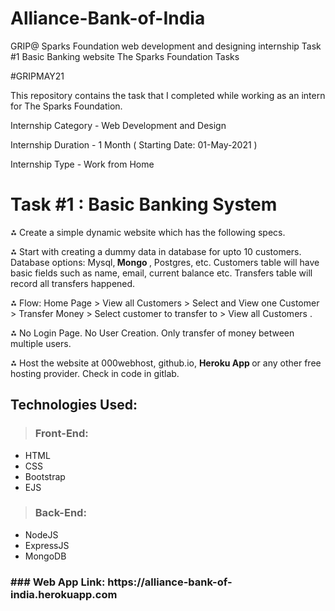# Alliance-Bank-of-India

GRIP@ Sparks Foundation  web development and designing internship Task #1 Basic Banking website 
The Sparks Foundation Tasks

#GRIPMAY21

This repository contains the task that I completed while working as an intern for The Sparks Foundation.

Internship Category - Web Development and Design

Internship Duration - 1 Month ( Starting Date: 01-May-2021 )

Internship Type - Work from Home



# Task #1 : Basic Banking System

⁂ Create a simple dynamic website which has the following specs.

⁂ Start with creating a dummy data in database for upto 10
customers. Database options: Mysql,<strong> Mongo </strong>, Postgres, etc.
Customers table will have basic fields such as name, email,
current balance etc. Transfers table will record all transfers
happened.

⁂ Flow: Home Page > View all Customers > Select and View one
Customer > Transfer Money > Select customer to transfer to >
View all Customers .

⁂ No Login Page. No User Creation. Only transfer of money
between multiple users.

⁂ Host the website at 000webhost, github.io, <strong> Heroku App </strong>  or any
other free hosting provider. Check in code in gitlab.

## Technologies Used:
>  ### Front-End:
- HTML
- CSS
- Bootstrap
- EJS
> ### Back-End:
-  NodeJS 
-  ExpressJS
-  MongoDB

<h3>### Web App Link: https://alliance-bank-of-india.herokuapp.com </h3>
